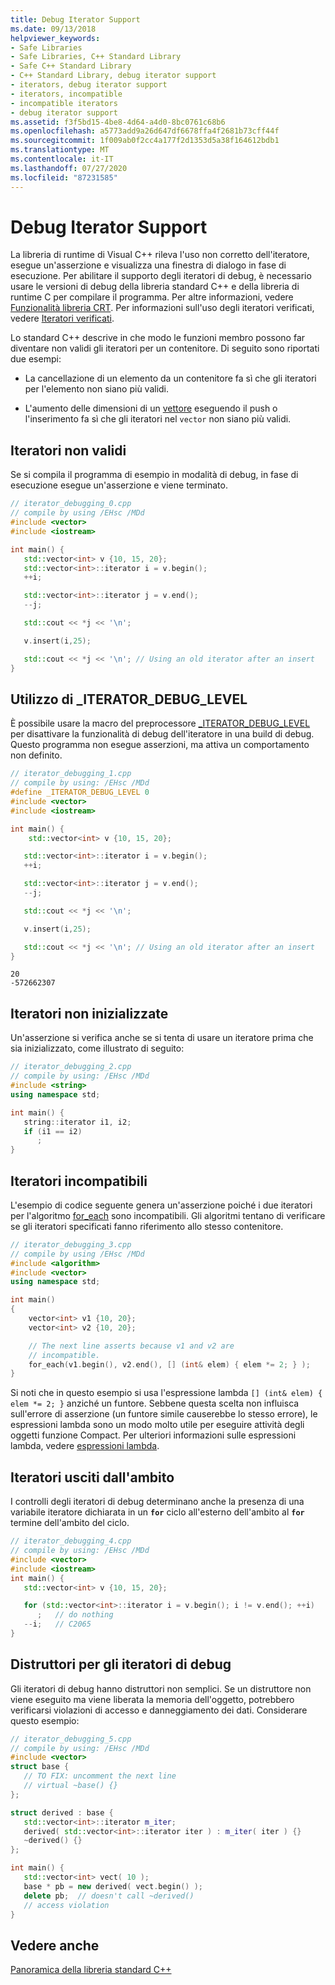 ```yaml
---
title: Debug Iterator Support
ms.date: 09/13/2018
helpviewer_keywords:
- Safe Libraries
- Safe Libraries, C++ Standard Library
- Safe C++ Standard Library
- C++ Standard Library, debug iterator support
- iterators, debug iterator support
- iterators, incompatible
- incompatible iterators
- debug iterator support
ms.assetid: f3f5bd15-4be8-4d64-a4d0-8bc0761c68b6
ms.openlocfilehash: a5773add9a26d647df6678ffa4f2681b73cff44f
ms.sourcegitcommit: 1f009ab0f2cc4a177f2d1353d5a38f164612bdb1
ms.translationtype: MT
ms.contentlocale: it-IT
ms.lasthandoff: 07/27/2020
ms.locfileid: "87231585"
---
```

# <a name="debug-iterator-support"></a>Debug Iterator Support

La libreria di runtime di Visual C++ rileva l'uso non corretto dell'iteratore, esegue un'asserzione e visualizza una finestra di dialogo in fase di esecuzione. Per abilitare il supporto degli iteratori di debug, è necessario usare le versioni di debug della libreria standard C++ e della libreria di runtime C per compilare il programma. Per altre informazioni, vedere [Funzionalità libreria CRT](../c-runtime-library/crt-library-features.md). Per informazioni sull'uso degli iteratori verificati, vedere [Iteratori verificati](../standard-library/checked-iterators.md).

Lo standard C++ descrive in che modo le funzioni membro possono far diventare non validi gli iteratori per un contenitore. Di seguito sono riportati due esempi:

- La cancellazione di un elemento da un contenitore fa sì che gli iteratori per l'elemento non siano più validi.

- L'aumento delle dimensioni di un [vettore](../standard-library/vector.md) eseguendo il push o l'inserimento fa sì che gli iteratori nel `vector` non siano più validi.

## <a name="invalid-iterators"></a>Iteratori non validi

Se si compila il programma di esempio in modalità di debug, in fase di esecuzione esegue un'asserzione e viene terminato.

```cpp
// iterator_debugging_0.cpp
// compile by using /EHsc /MDd
#include <vector>
#include <iostream>

int main() {
   std::vector<int> v {10, 15, 20};
   std::vector<int>::iterator i = v.begin();
   ++i;

   std::vector<int>::iterator j = v.end();
   --j;

   std::cout << *j << '\n';

   v.insert(i,25);

   std::cout << *j << '\n'; // Using an old iterator after an insert
}
```

## <a name="using-_iterator_debug_level"></a>Utilizzo di _ITERATOR_DEBUG_LEVEL

È possibile usare la macro del preprocessore [_ITERATOR_DEBUG_LEVEL](../standard-library/iterator-debug-level.md) per disattivare la funzionalità di debug dell'iteratore in una build di debug. Questo programma non esegue asserzioni, ma attiva un comportamento non definito.

```cpp
// iterator_debugging_1.cpp
// compile by using: /EHsc /MDd
#define _ITERATOR_DEBUG_LEVEL 0
#include <vector>
#include <iostream>

int main() {
    std::vector<int> v {10, 15, 20};

   std::vector<int>::iterator i = v.begin();
   ++i;

   std::vector<int>::iterator j = v.end();
   --j;

   std::cout << *j << '\n';

   v.insert(i,25);

   std::cout << *j << '\n'; // Using an old iterator after an insert
}
```

```Output
20
-572662307
```

## <a name="unitialized-iterators"></a>Iteratori non inizializzate

Un'asserzione si verifica anche se si tenta di usare un iteratore prima che sia inizializzato, come illustrato di seguito:

```cpp
// iterator_debugging_2.cpp
// compile by using: /EHsc /MDd
#include <string>
using namespace std;

int main() {
   string::iterator i1, i2;
   if (i1 == i2)
      ;
}
```

## <a name="incompatible-iterators"></a>Iteratori incompatibili

L'esempio di codice seguente genera un'asserzione poiché i due iteratori per l'algoritmo [for_each](../standard-library/algorithm-functions.md#for_each) sono incompatibili. Gli algoritmi tentano di verificare se gli iteratori specificati fanno riferimento allo stesso contenitore.

```cpp
// iterator_debugging_3.cpp
// compile by using /EHsc /MDd
#include <algorithm>
#include <vector>
using namespace std;

int main()
{
    vector<int> v1 {10, 20};
    vector<int> v2 {10, 20};

    // The next line asserts because v1 and v2 are
    // incompatible.
    for_each(v1.begin(), v2.end(), [] (int& elem) { elem *= 2; } );
}
```

Si noti che in questo esempio si usa l'espressione lambda `[] (int& elem) { elem *= 2; }` anziché un funtore. Sebbene questa scelta non influisca sull'errore di asserzione (un funtore simile causerebbe lo stesso errore), le espressioni lambda sono un modo molto utile per eseguire attività degli oggetti funzione Compact. Per ulteriori informazioni sulle espressioni lambda, vedere [espressioni lambda](../cpp/lambda-expressions-in-cpp.md).

## <a name="iterators-going-out-of-scope"></a>Iteratori usciti dall'ambito

I controlli degli iteratori di debug determinano anche la presenza di una variabile iteratore dichiarata in un **`for`** ciclo all'esterno dell'ambito al **`for`** termine dell'ambito del ciclo.

```cpp
// iterator_debugging_4.cpp
// compile by using: /EHsc /MDd
#include <vector>
#include <iostream>
int main() {
   std::vector<int> v {10, 15, 20};

   for (std::vector<int>::iterator i = v.begin(); i != v.end(); ++i)
      ;   // do nothing
   --i;   // C2065
}
```

## <a name="destructors-for-debug-iterators"></a>Distruttori per gli iteratori di debug

Gli iteratori di debug hanno distruttori non semplici. Se un distruttore non viene eseguito ma viene liberata la memoria dell'oggetto, potrebbero verificarsi violazioni di accesso e danneggiamento dei dati. Considerare questo esempio:

```cpp
// iterator_debugging_5.cpp
// compile by using: /EHsc /MDd
#include <vector>
struct base {
   // TO FIX: uncomment the next line
   // virtual ~base() {}
};

struct derived : base {
   std::vector<int>::iterator m_iter;
   derived( std::vector<int>::iterator iter ) : m_iter( iter ) {}
   ~derived() {}
};

int main() {
   std::vector<int> vect( 10 );
   base * pb = new derived( vect.begin() );
   delete pb;  // doesn't call ~derived()
   // access violation
}
```

## <a name="see-also"></a>Vedere anche

[Panoramica della libreria standard C++](../standard-library/cpp-standard-library-overview.md)
